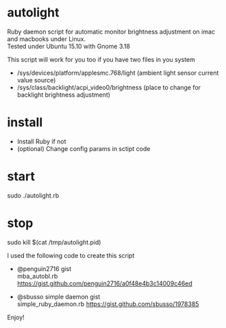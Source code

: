 # autolight
Ruby daemon script for automatic monitor brightness adjustment on imac and macbooks under Linux.  
Tested under Ubuntu 15.10 with Gnome 3.18

This script will work for you too if you have two files in you system
- /sys/devices/platform/applesmc.768/light (ambient light sensor current value source)
- /sys/class/backlight/acpi_video0/brightness (place to change for backlight brightness adjustment)
 

# install
- Install Ruby if not
- (optional) Change config params in sctipt code

# start
sudo ./autolight.rb

# stop
sudo kill $(cat /tmp/autolight.pid)

I used the following code to create this script  
  
- @penguin2716 gist  
mba_autobl.rb https://gist.github.com/penguin2716/a0f48e4b3c14009c46ed  


- @sbusso simple daemon gist  
simple_ruby_daemon.rb https://gist.github.com/sbusso/1978385

Enjoy!

